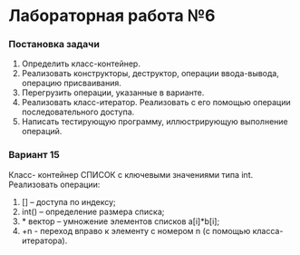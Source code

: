 # Лабораторная работа №6

### Постановка задачи
1.	Определить класс-контейнер.
2.	Реализовать конструкторы, деструктор, операции ввода-вывода, операцию присваивания.
3.	Перегрузить операции, указанные в варианте.
4.	Реализовать класс-итератор. Реализовать с его помощью операции последовательного доступа.
5.	Написать тестирующую программу, иллюстрирующую выполнение операций.

### Вариант 15
Класс- контейнер СПИСОК с ключевыми значениями типа int. Реализовать операции:
1. [] – доступа по индексу;
2. int() – определение размера списка;
3. \* вектор – умножение элементов списков a\[i\]\*b\[i\];
4. +n - переход вправо к элементу с номером n (с помощью класса-итератора).
